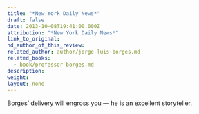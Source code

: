 ```yaml
---
title: "*New York Daily News*"
draft: false
date: 2013-10-08T19:41:00.000Z
attribution: "*New York Daily News*"
link_to_original:
nd_author_of_this_review:
related_author: author/jorge-luis-borges.md
related_books:
  - book/professor-borges.md
description:
weight:
layout: none
---
```

Borges’ delivery will engross you — he is an excellent storyteller.

